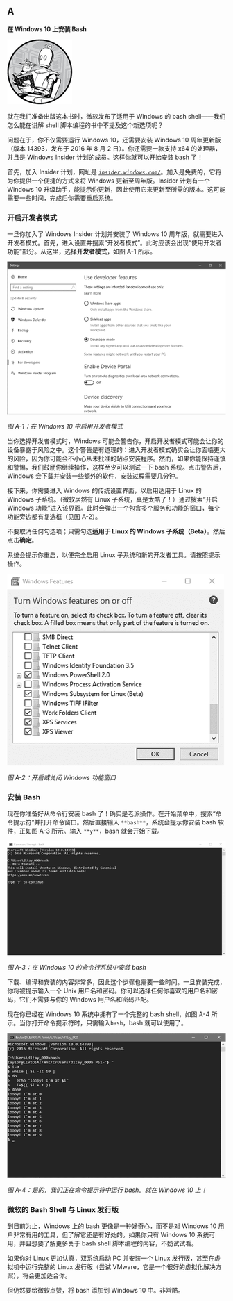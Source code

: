 ## A

**在 Windows 10 上安装 Bash**

![image](img/common4.jpg)

就在我们准备出版这本书时，微软发布了适用于 Windows 的 bash shell——我们怎么能在讲解 shell 脚本编程的书中不提及这个新选项呢？

问题在于，你不仅需要运行 Windows 10，还需要安装 Windows 10 周年更新版（版本 14393，发布于 2016 年 8 月 2 日）。你还需要一款支持 x64 的处理器，并且是 Windows Insider 计划的成员。这样你就可以开始安装 bash 了！

首先，加入 Insider 计划，网址是 *[`insider.windows.com/`](https://insider.windows.com/)*。加入是免费的，它将为你提供一个便捷的方式来将 Windows 更新至周年版。Insider 计划有一个 Windows 10 升级助手，能提示你更新，因此使用它来更新至所需的版本。这可能需要一些时间，完成后你需要重启系统。

### 开启开发者模式

一旦你加入了 Windows Insider 计划并安装了 Windows 10 周年版，就需要进入开发者模式。首先，进入设置并搜索“开发者模式”。此时应该会出现“使用开发者功能”部分。从这里，选择**开发者模式**，如图 A-1 所示。

![image](img/f0a-01.jpg)

*图 A-1：在 Windows 10 中启用开发者模式*

当你选择开发者模式时，Windows 可能会警告你，开启开发者模式可能会让你的设备暴露于风险之中。这个警告是有道理的：进入开发者模式确实会让你面临更大的风险，因为你可能会不小心从未批准的站点安装程序。然而，如果你能保持谨慎和警惕，我们鼓励你继续操作，这样至少可以测试一下 bash 系统。点击警告后，Windows 会下载并安装一些额外的软件，安装过程需要几分钟。

接下来，你需要进入 Windows 的传统设置界面，以启用适用于 Linux 的 Windows 子系统。（微软居然有 Linux 子系统，真是太酷了！）通过搜索“开启 Windows 功能”进入该界面。此时会弹出一个包含多个服务和功能的窗口，每个功能旁边都有复选框（见图 A-2）。

不要取消任何勾选项；只需勾选**适用于 Linux 的 Windows 子系统（Beta）**。然后点击**确定**。

系统会提示你重启，以便完全启用 Linux 子系统和新的开发者工具。请按照提示操作。

![image](img/f0a-02.jpg)

*图 A-2：开启或关闭 Windows 功能窗口*

### 安装 Bash

现在你准备好从命令行安装 bash 了！确实是老派操作。在开始菜单中，搜索“命令提示符”并打开命令窗口。然后直接输入 `**bash**`，系统会提示你安装 bash 软件，正如图 A-3 所示。输入 `**y**`，bash 就会开始下载。

![image](img/f0a-03.jpg)

*图 A-3：在 Windows 10 的命令行系统中安装 bash*

下载、编译和安装的内容非常多，因此这个步骤也需要一些时间。一旦安装完成，你将被提示输入一个 Unix 用户名和密码。你可以选择任何你喜欢的用户名和密码，它们不需要与你的 Windows 用户名和密码匹配。

现在你已经在 Windows 10 系统中拥有了一个完整的 bash shell，如图 A-4 所示。当你打开命令提示符时，只需输入`bash`，bash 就可以使用了。

![image](img/f0a-04.jpg)

*图 A-4：是的，我们正在命令提示符中运行 bash。就在 Windows 10 上！*

### 微软的 Bash Shell 与 Linux 发行版

到目前为止，Windows 上的 bash 更像是一种好奇心，而不是对 Windows 10 用户非常有用的工具，但了解它还是有好处的。如果你只有 Windows 10 系统可用，并且想要了解更多关于 bash shell 脚本编程的内容，不妨试试看。

如果你对 Linux 更加认真，双系统启动 PC 并安装一个 Linux 发行版，甚至在虚拟机中运行完整的 Linux 发行版（尝试 VMware，它是一个很好的虚拟化解决方案），将会更加适合你。

但仍然要给微软点赞，将 bash 添加到 Windows 10 中。非常酷。
